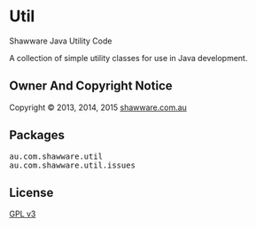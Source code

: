 Util
====

Shawware Java Utility Code

A collection of simple utility classes for use in Java development.

Owner And Copyright Notice
--------------------------

Copyright &copy; 2013, 2014, 2015 <a href="http://www.shawware.com.au/"
	  title="shawware | software and services you can count on">shawware.com.au</a>

Packages
--------

<pre>
au.com.shawware.util
au.com.shawware.util.issues
</pre>

License
-------

<a href="http://www.gnu.org/copyleft/gpl.html">GPL v3</a>

